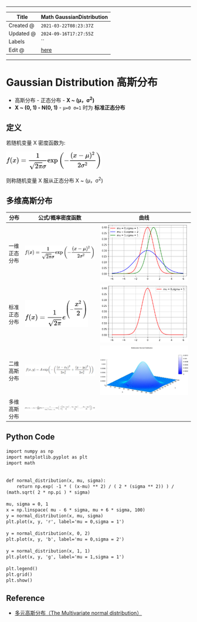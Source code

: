 -----

| Title     | Math GaussianDistribution                         |
| --------- | ------------------------------------------------- |
| Created @ | `2021-03-22T08:23:37Z`                            |
| Updated @ | `2024-09-16T17:27:55Z`                            |
| Labels    | \`\`                                              |
| Edit @    | [here](https://github.com/junxnone/math/issues/5) |

-----

# Gaussian Distribution 高斯分布

  - 高斯分布 - 正态分布 - **X \~ (μ，σ<sup>2</sup>)**
  - **X \~ (0, 1) - N(0, 1)** - `μ=0 σ=1` 时为 **标准正态分布**

## 定义

若随机变量 X 密度函数为:

![image](media/30ee75e08738f6ecca1fcb7b6c10df4747a37a25.png)

则称随机变量 X 服从正态分布 X \~ (μ，σ<sup>2</sup>)

## 多维高斯分布

| 分布     | 公式/概率密度函数                                                    | 曲线                                                           |
| ------ | ------------------------------------------------------------ | ------------------------------------------------------------ |
| 一维正态分布 | ![image](media/30ee75e08738f6ecca1fcb7b6c10df4747a37a25.png) | ![image](media/c0f905dfb7f4c735fbbd0367542032384c6861a0.png) |
| 标准正态分布 | ![image](media/7c42c038e1d5cf4097c703bde530778e79b569bb.png) | ![image](media/2ebb2e8b8b3949993ee36f152783f10754f939ff.png) |
| 二维高斯分布 | ![image](media/825ef2307c9ade3e2d99f4e0fee3210f2ff8ab4c.png) | ![image](media/ec7e4425a767cb31b4863be5350994d24362619f.png) |
| 多维高斯分布 | ![image](media/8bb4b03538c16c4aa41f256a04d61f80058fc7b7.png) |                                                              |

## Python Code

    import numpy as np
    import matplotlib.pyplot as plt
    import math
     
     
    def normal_distribution(x, mu, sigma):
        return np.exp( -1 * ( (x-mu) ** 2) / ( 2 * (sigma ** 2)) ) / (math.sqrt( 2 * np.pi ) * sigma)
    
    mu, sigma = 0, 1
    x = np.linspace( mu - 6 * sigma, mu + 6 * sigma, 100)
    y = normal_distribution(x, mu, sigma)
    plt.plot(x, y, 'r', label='mu = 0,sigma = 1')
    
    y = normal_distribution(x, 0, 2)
    plt.plot(x, y, 'b', label='mu = 0,sigma = 2')
    
    y = normal_distribution(x, 1, 1)
    plt.plot(x, y, 'g', label='mu = 1,sigma = 1')
    
    plt.legend()
    plt.grid()
    plt.show()

## Reference

  - [多元高斯分布（The Multivariate normal
    distribution）](https://www.cnblogs.com/bingjianing/p/9117330.html)
